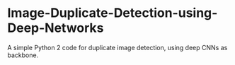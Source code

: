 # Image-Duplicate-Detection-using-Deep-Networks
A simple Python 2 code for duplicate image detection, using deep CNNs as backbone.
